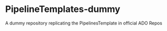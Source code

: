 # PipelineTemplates-dummy
A dummy repository replicating the PipelinesTemplate in official ADO Repos
